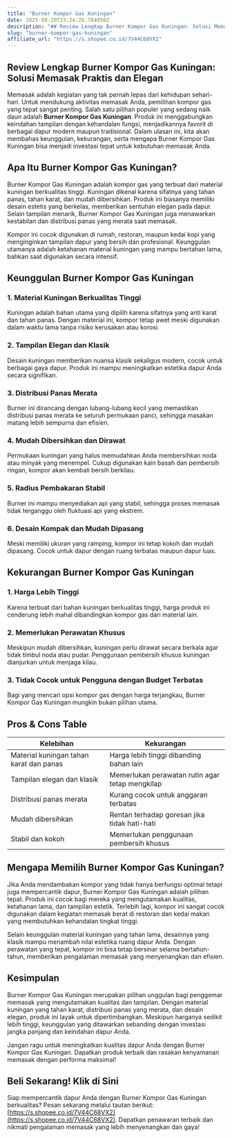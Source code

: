 ```yaml
---
title: "Burner Kompor Gas Kuningan"
date: 2025-09-20T23:24:25.784950Z
description: "## Review Lengkap Burner Kompor Gas Kuningan: Solusi Memasak Praktis dan Elegan..."
slug: "burner-kompor-gas-kuningan"
affiliate_url: "https://s.shopee.co.id/7V44C68VX2"
---
```

## Review Lengkap Burner Kompor Gas Kuningan: Solusi Memasak Praktis dan Elegan

Memasak adalah kegiatan yang tak pernah lepas dari kehidupan sehari-hari. Untuk mendukung aktivitas memasak Anda, pemilihan kompor gas yang tepat sangat penting. Salah satu pilihan populer yang sedang naik daun adalah **Burner Kompor Gas Kuningan**. Produk ini menggabungkan keindahan tampilan dengan kehandalan fungsi, menjadikannya favorit di berbagai dapur modern maupun tradisional. Dalam ulasan ini, kita akan membahas keunggulan, kekurangan, serta mengapa Burner Kompor Gas Kuningan bisa menjadi investasi tepat untuk kebutuhan memasak Anda.

## Apa Itu Burner Kompor Gas Kuningan?

Burner Kompor Gas Kuningan adalah kompor gas yang terbuat dari material kuningan berkualitas tinggi. Kuningan dikenal karena sifatnya yang tahan panas, tahan karat, dan mudah dibersihkan. Produk ini biasanya memiliki desain estetis yang berkelas, memberikan sentuhan elegan pada dapur. Selain tampilan menarik, Burner Kompor Gas Kuningan juga menawarkan kestabilan dan distribusi panas yang merata saat memasak.

Kompor ini cocok digunakan di rumah, restoran, maupun kedai kopi yang menginginkan tampilan dapur yang bersih dan profesional. Keunggulan utamanya adalah ketahanan material kuningan yang mampu bertahan lama, bahkan saat digunakan secara intensif.

## Keunggulan Burner Kompor Gas Kuningan

### 1. Material Kuningan Berkualitas Tinggi
Kuningan adalah bahan utama yang dipilih karena sifatnya yang anti karat dan tahan panas. Dengan material ini, kompor tetap awet meski digunakan dalam waktu lama tanpa risiko kerusakan atau korosi.

### 2. Tampilan Elegan dan Klasik
Desain kuningan memberikan nuansa klasik sekaligus modern, cocok untuk berbagai gaya dapur. Produk ini mampu meningkatkan estetika dapur Anda secara signifikan.

### 3. Distribusi Panas Merata
Burner ini dirancang dengan lubang-lubang kecil yang memastikan distribusi panas merata ke seluruh permukaan panci, sehingga masakan matang lebih sempurna dan efisien.

### 4. Mudah Dibersihkan dan Dirawat
Permukaan kuningan yang halus memudahkan Anda membersihkan noda atau minyak yang menempel. Cukup digunakan kain basah dan pembersih ringan, kompor akan kembali bersih berkilau.

### 5. Radius Pembakaran Stabil
Burner ini mampu menyediakan api yang stabil, sehingga proses memasak tidak terganggu oleh fluktuasi api yang ekstrem.

### 6. Desain Kompak dan Mudah Dipasang
Meski memiliki ukuran yang ramping, kompor ini tetap kokoh dan mudah dipasang. Cocok untuk dapur dengan ruang terbatas maupun dapur luas.

## Kekurangan Burner Kompor Gas Kuningan

### 1. Harga Lebih Tinggi
Karena terbuat dari bahan kuningan berkualitas tinggi, harga produk ini cenderung lebih mahal dibandingkan kompor gas dari material lain.

### 2. Memerlukan Perawatan Khusus
Meskipun mudah dibersihkan, kuningan perlu dirawat secara berkala agar tidak timbul noda atau pudar. Penggunaan pembersih khusus kuningan dianjurkan untuk menjaga kilau.

### 3. Tidak Cocok untuk Pengguna dengan Budget Terbatas
Bagi yang mencari opsi kompor gas dengan harga terjangkau, Burner Kompor Gas Kuningan mungkin bukan pilihan utama.

## Pros & Cons Table

| Kelebihan | Kekurangan |
|---|---|
| Material kuningan tahan karat dan panas | Harga lebih tinggi dibanding bahan lain |
| Tampilan elegan dan klasik | Memerlukan perawatan rutin agar tetap mengkilap |
| Distribusi panas merata | Kurang cocok untuk anggaran terbatas |
| Mudah dibersihkan | Rentan terhadap goresan jika tidak hati-hati |
| Stabil dan kokoh | Memerlukan penggunaan pembersih khusus |

## Mengapa Memilih Burner Kompor Gas Kuningan?

Jika Anda mendambakan kompor yang tidak hanya berfungsi optimal tetapi juga mempercantik dapur, Burner Kompor Gas Kuningan adalah pilihan tepat. Produk ini cocok bagi mereka yang mengutamakan kualitas, ketahanan lama, dan tampilan estetik. Terlebih lagi, kompor ini sangat cocok digunakan dalam kegiatan memasak berat di restoran dan kedai makan yang membutuhkan kehandalan tingkat tinggi.

Selain keunggulan material kuningan yang tahan lama, desainnya yang klasik mampu menambah nilai estetika ruang dapur Anda. Dengan perawatan yang tepat, kompor ini bisa tetap bersinar selama bertahun-tahun, memberikan pengalaman memasak yang menyenangkan dan efisien.

## Kesimpulan

Burner Kompor Gas Kuningan merupakan pilihan unggulan bagi penggemar memasak yang mengutamakan kualitas dan tampilan. Dengan material kuningan yang tahan karat, distribusi panas yang merata, dan desain elegan, produk ini layak untuk dipertimbangkan. Meskipun harganya sedikit lebih tinggi, keunggulan yang ditawarkan sebanding dengan investasi jangka panjang dan keindahan dapur Anda.

Jangan ragu untuk meningkatkan kualitas dapur Anda dengan Burner Kompor Gas Kuningan. Dapatkan produk terbaik dan rasakan kenyamanan memasak dengan performa maksimal!

## Beli Sekarang! Klik di Sini
Siap mempercantik dapur Anda dengan Burner Kompor Gas Kuningan berkualitas? Pesan sekarang melalui tautan berikut: [https://s.shopee.co.id/7V44C68VX2](https://s.shopee.co.id/7V44C68VX2). Dapatkan penawaran terbaik dan nikmati pengalaman memasak yang lebih menyenangkan dan gaya!